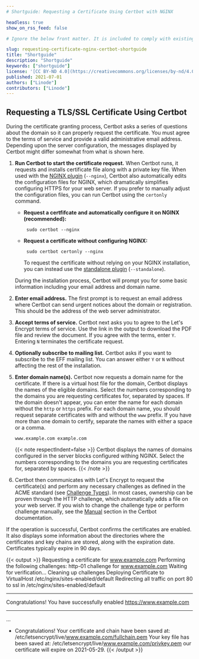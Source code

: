 ```yaml
---
# Shortguide: Requesting a Certificate Using Certbot with NGINX

headless: true
show_on_rss_feed: false

# Ignore the below front matter. It is included to comply with existing tests.

slug: requesting-certificate-nginx-certbot-shortguide
title: "Shortguide"
description: "Shortguide"
keywords: ["shortguide"]
license: '[CC BY-ND 4.0](https://creativecommons.org/licenses/by-nd/4.0)'
published: 2021-07-01
authors: ["Linode"]
contributors: ["Linode"]
---
```


## Requesting a TLS/SSL Certificate Using Certbot

During the certificate granting process, Certbot asks a series of questions about the domain so it can properly request the certificate. You must agree to the terms of service and provide a valid administrative email address. Depending upon the server configuration, the messages displayed by Certbot might differ somewhat from what is shown here.

1.  **Run Certbot to start the certificate request.** When Certbot runs, it requests and installs certificate file along with a private key file. When used with the [NGINX plugin](https://certbot.eff.org/docs/using.html#nginx) (`--nginx`), Certbot also automatically edits the configuration files for NGINX, which dramatically simplifies configuring HTTPS for your web server. If you prefer to manually adjust the configuration files, you can run Certbot using the `certonly` command.

    -  **Request a certfifcate and automatically configure it on NGINX (recommended):**

            sudo certbot --nginx

    -  **Request a certificate without configuring NGINX:**

            sudo certbot certonly --nginx

        To request the certificate without relying on your NGINX installation, you can instead use the [standalone plugin](https://certbot.eff.org/docs/using.html#standalone) (`--standalone`).

    During the installation process, Certbot will prompt you for some basic information including your email address and domain name.

1.  **Enter email address.** The first prompt is to request an email address where Certbot can send urgent notices about the domain or registration. This should be the address of the web server administrator.

1.  **Accept terms of service.** Certbot next asks you to agree to the Let's Encrypt terms of service. Use the link in the output to download the PDF file and review the document. If you agree with the terms, enter `Y`. Entering `N` terminates the certificate request.

1.  **Optionally subscribe to mailing list.** Certbot asks if you want to subscribe to the EFF mailing list. You can answer either `Y` or `N` without affecting the rest of the installation.

1.  **Enter domain name(s).** Certbot now requests a domain name for the certificate. If there is a virtual host file for the domain, Certbot displays the names of the eligible domains. Select the numbers corresponding to the domains you are requesting certificates for, separated by spaces. If the domain doesn't appear, you can enter the name for each domain without the `http` or `https` prefix. For each domain name, you should request separate certificates with and without the `www` prefix. If you have more than one domain to certify, separate the names with either a space or a comma.

        www.example.com example.com

    {{< note respectIndent=false >}}
Certbot displays the names of domains configured in the server blocks configured withing NGINX. Select the numbers corresponding to the domains you are requesting certificates for, separated by spaces.
{{< /note >}}

1.  Certbot then communicates with Let's Encrypt to request the certificate(s) and perform any necessary challenges as defined in the ACME standard (see [Challenge Types](https://letsencrypt.org/docs/challenge-types/)). In most cases, ownership can be proven through the HTTP challenge, which automatically adds a file on your web server. If you wish to change the challenge type or perform challenge manually, see the [Manual](https://certbot.eff.org/docs/using.html#manual) section in the Certbot documentation.

If the operation is successful, Certbot confirms the certificates are enabled. It also displays some information about the directories where the certificates and key chains are stored, along with the expiration date. Certificates typically expire in 90 days.

{{< output >}}
Requesting a certificate for www.example.com
Performing the following challenges:
http-01 challenge for www.example.com
Waiting for verification...
Cleaning up challenges
Deploying Certificate to VirtualHost /etc/nginx/sites-enabled/default
Redirecting all traffic on port 80 to ssl in /etc/nginx/sites-enabled/default

- - - - - - - - - - - - - - - - - - - - - - - - - - - - - - - - - - - - - - - -
Congratulations! You have successfully enabled https://www.example.com
- - - - - - - - - - - - - - - - - - - - - - - - - - - - - - - - - - - - - - - -
...
- Congratulations! Your certificate and chain have been saved at:
/etc/letsencrypt/live/www.example.com/fullchain.pem
Your key file has been saved at:
/etc/letsencrypt/live/www.example.com/privkey.pem
our certificate will expire on 2021-05-29.
{{< /output >}}